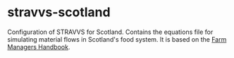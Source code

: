 # stravvs-scotland
Configuration of STRAVVS for Scotland. Contains the equations file for simulating material flows in Scotland's food system. It is based on the [Farm Managers Handbook](https://www.fas.scot/publication/farm-management-handbook-2024-25/).
